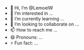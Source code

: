 - 👋 Hi, I’m @LemoelW
- 👀 I’m interested in ...
- 🌱 I’m currently learning ...
- 💞️ I’m looking to collaborate on ...
- 📫 How to reach me ...
- 😄 Pronouns: ...
- ⚡ Fun fact: ...

<!---
LemoelW/LemoelW is a ✨ special ✨ repository because its `README.md` (this file) appears on your GitHub profile.
You can click the Preview link to take a look at your changes.
--->
